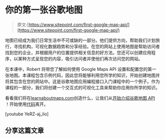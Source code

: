 # 你的第一张谷歌地图

> 原文:[https://www.sitepoint.com/first-google-map-api/](https://www.sitepoint.com/first-google-map-api/)

地图已经成为我们日常生活中不可或缺的一部分。他们提供方向，帮助我们计划旅行，寻找机构，可视化数据趋势和分享经验。在您的网站上使用地图是帮助访问者找到您的企业，并根据用户的位置提供相关信息的好方法。您还可以创建应用程序，以某种方式呈现您的内容，吸引访问者并使他们再次访问您的网站。

在本课中，Robert 将带您了解如何使用 Google Maps API 设置和配置您的第一张地图。本课程包含示例代码，因此您将能够利用您所学的知识，开始创建地图并将其包含在您的网站中。这是谷歌地图应用编程接口入门课程中的一个例子。作为课程的一部分，我们将创建一个交互式的可视化工具来帮助你应用你所学的知识。

看看我们将在[learnaboutmaps.com](http://learnaboutmaps.com/)创造什么，让我们从[开始介绍谷歌地图 API](https://learnable.com/courses/introduction-to-google-maps-api-2895) ！开始使用[代码](https://github.com/learnable-content/introduction-to-google-maps-api/tree/lesson3.1)离开。

[youtube YeRZ-aj_lio]

## 分享这篇文章